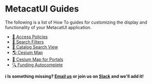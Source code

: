 # MetacatUI Guides

The following is a list of How To guides for customizing the display and functionality
of your MetacatUI application.

- <a href="{{ site.url }}/guides/accesspolicy.html">👥 Access Policies</a>
- <a href="{{ site.url }}/guides/filters/configuring-filters.html">🔎 Search Filters</a>
- <a href="{{ site.url }}/guides/catalog-view-config.html">📑 Catalog Search View</a>
- <a href="{{ site.url }}/guides/maps/cesium.html">🌎 Cesium Map</a>
- <a href="{{ site.url }}/guides/maps/cesium-for-portals.html">📍 Cesium Map for Portals</a>
- <a href="{{ site.url }}/guides/editor/funding-autocomplete">🔍 Funding Autocomplete</a>

<b>ℹ️ Is something missing? [Email us](mailto:developers@dataone.org) or join us on [Slack](https://slack.dataone.org/) and we'll add it!</b>
